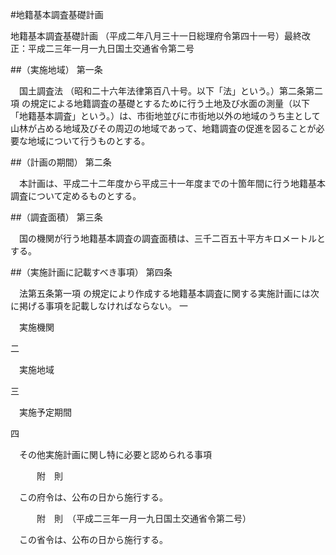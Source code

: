 #地籍基本調査基礎計画



地籍基本調査基礎計画
（平成二年八月三十一日総理府令第四十一号）最終改正：平成二三年一月一九日国土交通省令第二号

##（実施地域）
第一条

　国土調査法
（昭和二十六年法律第百八十号。以下「法」という。）第二条第二項
の規定による地籍調査の基礎とするために行う土地及び水面の測量（以下「地籍基本調査」という。）は、市街地並びに市街地以外の地域のうち主として山林が占める地域及びその周辺の地域であって、地籍調査の促進を図ることが必要な地域について行うものとする。



##（計画の期間）
第二条

　本計画は、平成二十二年度から平成三十一年度までの十箇年間に行う地籍基本調査について定めるものとする。



##（調査面積）
第三条

　国の機関が行う地籍基本調査の調査面積は、三千二百五十平方キロメートルとする。



##（実施計画に記載すべき事項）
第四条

　法第五条第一項
の規定により作成する地籍基本調査に関する実施計画には次に掲げる事項を記載しなければならない。
一

　実施機関

二

　実施地域

三

　実施予定期間

四

　その他実施計画に関し特に必要と認められる事項





　　　附　則


　この府令は、公布の日から施行する。


　　　附　則　（平成二三年一月一九日国土交通省令第二号）


　この省令は、公布の日から施行する。





